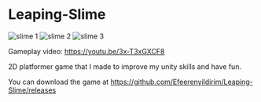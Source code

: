 # Leaping-Slime
![slime 1](https://github.com/Efeerenyildirim/Leaping-Slime/assets/154749990/d6577db9-cdc0-4bf8-9b20-d38a8e575509)
![slime 2](https://github.com/Efeerenyildirim/Leaping-Slime/assets/154749990/0397e2ab-c497-44cf-a0fa-043784458bb2)
![slime 3](https://github.com/Efeerenyildirim/Leaping-Slime/assets/154749990/570abc77-7070-4aca-896a-c85833418d25)

Gameplay video: https://youtu.be/3x-T3xGXCF8

2D platformer game that I made to improve my unity skills and have fun.

You can download the game at https://github.com/Efeerenyildirim/Leaping-Slime/releases
